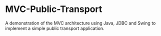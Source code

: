 # MVC-Public-Transport

A demonstration of the MVC architecture using Java, JDBC and Swing to implement a simple public transport application.

